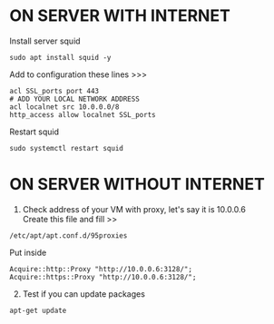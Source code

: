 


# ON SERVER WITH INTERNET
Install server squid
```
sudo apt install squid -y
```
Add to configuration these lines >>>
```
acl SSL_ports port 443
# ADD YOUR LOCAL NETWORK ADDRESS
acl localnet src 10.0.0.0/8
http_access allow localnet SSL_ports
```
Restart squid
```
sudo systemctl restart squid
```

# ON SERVER WITHOUT INTERNET
1) Check address of your VM with proxy, let's say it is 10.0.0.6  
Create this file and fill >>  
```
/etc/apt/apt.conf.d/95proxies
```
Put inside  
```
Acquire::http::Proxy "http://10.0.0.6:3128/";
Acquire::https::Proxy "http://10.0.0.6:3128/";
```

2) Test if you can update packages
```
apt-get update 
```
